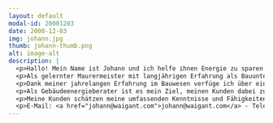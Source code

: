 ```yaml
---
layout: default
modal-id: 20001203
date: 2000-12-03
img: johann.jpg
thumb: johann-thumb.png
alt: image-alt
description: |
  <p>Hallo! Mein Name ist Johann und ich helfe ihnen Energie zu sparen!</p>
  <p>Als gelernter Maurermeister mit langjährigen Erfahrung als Bauunternehmer und Bauleiter, habe ich mich aktuell auf die Gebäudeenergieberatung spezialisiert.</p>
  <p>Dank meiner jahrelangen Erfahrung im Bauwesen verfüge ich über ein umfassendes Verständnis für alle Aspekte des Bauens. Ich habe viele Projekte erfolgreich abgeschlossen und mein Wissen und Können als Maurermeister eingesetzt, um Gebäude nachhaltig zu errichten und energetisch zu optimieren.</p>
  <p>Als Gebäudeenergieberater ist es mein Ziel, meinen Kunden dabei zu helfen, ihre Energieeffizienz zu steigern und dadurch Kosten zu sparen. Ich biete eine umfassende Beratung an, die sowohl die energetischen als auch die ökonomischen Aspekte eines Gebäudes berücksichtigt. Ich berate meine Kunden bei der Auswahl von Heizungssystemen, bei der Optimierung der Gebäudehülle und bei der Installation von Solaranlagen.</p>
  <p>Meine Kunden schätzen meine umfassenden Kenntnisse und Fähigkeiten, die ich über die Jahre hinweg erworben habe. Als erfahrener Maurermeister und Gebäudeenergieberater stehe ich Ihnen gerne zur Verfügung, um Sie bei Ihrem Bauvorhaben zu unterstützen. Kontaktieren Sie mich gerne für eine Beratung oder ein Angebot.</p>
  <p>E-Mail: <a href="johann@waigant.com">johann@waigant.com</a> - Telefon: <a href="+49-5432-xxxx">+49-5432-xxxx</a></p>
---
```

